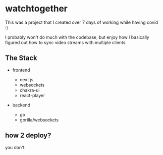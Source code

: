# watchtogether

This was a project that I created over 7 days of working while having covid :)

I probably won't do much with the codebase, but enjoy how I basically figured out how to sync video streams with multiple clients

## The Stack

- frontend

  - next js
  - websockets
  - chakra-ui
  - react-player

- backend

  - go
  - gorilla/websockets

## how 2 deploy?

you don't
